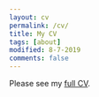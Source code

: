 ```yaml
---
layout: cv
permalink: /cv/
title: My CV
tags: [about]
modified: 8-7-2019
comments: false
---
```


Please see my <a href="../cv.pdf" target="_blank">full CV</a>.

